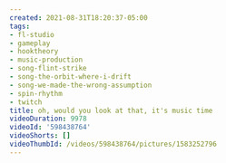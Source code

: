 ```yaml
---
created: 2021-08-31T18:20:37-05:00
tags:
- fl-studio
- gameplay
- hooktheory
- music-production
- song-flint-strike
- song-the-orbit-where-i-drift
- song-we-made-the-wrong-assumption
- spin-rhythm
- twitch
title: oh, would you look at that, it's music time
videoDuration: 9978
videoId: '598438764'
videoShorts: []
videoThumbId: /videos/598438764/pictures/1583252796
---
```

